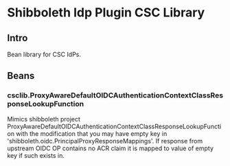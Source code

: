 # Shibboleth Idp Plugin CSC Library



## Intro

Bean library for CSC IdPs.

## Beans

### csclib.ProxyAwareDefaultOIDCAuthenticationContextClassResponseLookupFunction

Mimics shibboleth project ProxyAwareDefaultOIDCAuthenticationContextClassResponseLookupFunction with the modification that you may have empty key in 'shibboleth.oidc.PrincipalProxyResponseMappings'. If response from upstream OIDC OP contains no ACR claim it is mapped to value of empty key if such exists in.

